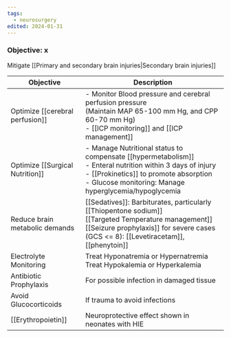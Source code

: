 ```yaml
---
tags:
  - neurosurgery
edited: 2024-01-31
---
```

### Objective: x 
Mitigate [[Primary and secondary brain injuries|Secondary brain injuries]]

| Objective                       | Description                                                                                                                                                                                                              |
| ------------------------------- | ------------------------------------------------------------------------------------------------------------------------------------------------------------------------------------------------------------------------ |
| Optimize [[cerebral perfusion]] | - Monitor Blood pressure and cerebral perfusion pressure<br> (Maintain MAP 65-100 mm Hg, and CPP 60-70 mm Hg)<br>- [[ICP monitoring]] and [[ICP management]]                                                             |
| Optimize [[Surgical Nutrition]] | - Manage Nutritional status to compensate [[hypermetabolism]] <br> - Enteral nutrition within 3 days of injury <br> - [[Prokinetics]] to promote absorption <br> - Glucose monitoring: Manage hyperglycemia/hypoglycemia |
| Reduce brain metabolic demands  | [[Sedatives]]: Barbiturates, particularly [[Thiopentone sodium]] <br>[[Targeted Temperature management]]<br>[[Seizure prophylaxis]] for severe cases (GCS <= 8): [[Levetiracetam]], [[phenytoin]]                        |
| Electrolyte Monitoring          | Treat Hyponatremia or Hypernatremia <br> Treat Hypokalemia or Hyperkalemia                                                                                                                                               |
| Antibiotic Prophylaxis          | For possible infection in damaged tissue                                                                                                                                                                                 |
| Avoid Glucocorticoids           | If trauma to avoid infections                                                                                                                                                                                            |
| [[Erythropoietin]]              | Neuroprotective effect shown in neonates with HIE                                                                                                                                                                        |
